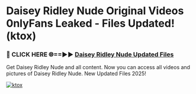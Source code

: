 # Daisey Ridley Nude Original Videos 0nlyFans Leaked - Files Updated! (ktox)

<h3>🔴 CLICK HERE 🌐==►► <a href="https://tinyurl.com/yc6ubb5a" rel="nofollow">Daisey Ridley Nude Updated Files</a></h3>

Get Daisey Ridley Nude and all content. Now you can access all videos and pictures of Daisey Ridley Nude. New Updated Files 2025!

[![ktox](https://i.imgur.com/7eu0CRL.gif)](https://tinyurl.com/yc6ubb5a)
